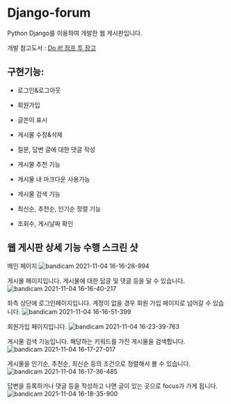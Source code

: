 # Django-forum
Python Django를 이용하여 개발한 웹 게시판입니다.

개발 참고도서 : [Do it! 점프 투 장고](http://www.kyobobook.co.kr/product/detailViewKor.laf?ejkGb=KOR&mallGb=KOR&barcode=9791163032106&orderClick=LEa&Kc=)

## 구현기능:

* 로그인&로그아웃

* 회원가입

* 글쓴이 표시

* 게시물 수정&삭제 

* 질문, 답변 글에 대한 댓글 작성 

* 게시물 추천 기능

* 게시물 내 마크다운 사용가능

* 게시물 검색 기능

* 최신순, 추천순, 인기순 정렬 기능

* 조회수, 게시날짜 확인

## 웹 게시판 상세 기능 수행 스크린 샷 

메인 페이지
![bandicam 2021-11-04 16-16-28-994](https://user-images.githubusercontent.com/55654216/140273081-9664e5b4-1a99-4ac1-b57e-35b30759c7b8.jpg)

게시물 페이지입니다. 게시물에 대한 답글 및 댓글 등을 달 수 있습니다.
![bandicam 2021-11-04 16-16-40-217](https://user-images.githubusercontent.com/55654216/140273089-23212a4b-7273-4a70-976d-5a2e7d2d4091.jpg)

좌측 상단에 로그인페이지입니다. 계정이 없을 경우 회원 가입 페이지로 넘어갈 수 있습니다.
![bandicam 2021-11-04 16-16-51-399](https://user-images.githubusercontent.com/55654216/140273091-826f5077-8129-49ee-a7f5-d8368e04426e.jpg)

회원가입 페이지입니다.
![bandicam 2021-11-04 16-23-39-763](https://user-images.githubusercontent.com/55654216/140273455-bdd3a072-4fe3-4816-8a6c-f3d9157f7e6a.jpg)

게시물 검색 기능입니다. 해당하는 키워드를 가진 게시물을 검색합니다.
![bandicam 2021-11-04 16-17-27-017](https://user-images.githubusercontent.com/55654216/140273092-13604193-44c9-42ff-bd27-2c5fa2624df2.jpg)

게시물을 인기순, 추천순, 최신순 등의 조건으로 정렬해서 볼 수 있습니다.
![bandicam 2021-11-04 16-17-36-485](https://user-images.githubusercontent.com/55654216/140273093-829e0e51-5e63-4e22-934a-c582232cb62e.jpg)

답변을 등록하거나 댓글 등을 작성하고 나면 글이 있는 곳으로 focus가 가게 됩니다.
![bandicam 2021-11-04 16-18-35-900](https://user-images.githubusercontent.com/55654216/140273094-c4748ed2-1d41-4c1a-bbbe-677de2d2d153.jpg)

